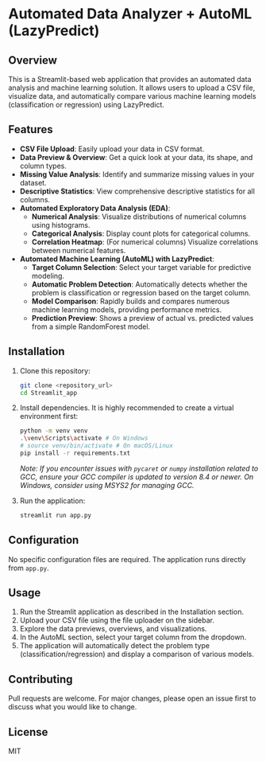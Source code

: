 # Automated Data Analyzer + AutoML (LazyPredict)

## Overview
This is a Streamlit-based web application that provides an automated data analysis and machine learning solution. It allows users to upload a CSV file, visualize data, and automatically compare various machine learning models (classification or regression) using LazyPredict.

## Features
- **CSV File Upload**: Easily upload your data in CSV format.
- **Data Preview & Overview**: Get a quick look at your data, its shape, and column types.
- **Missing Value Analysis**: Identify and summarize missing values in your dataset.
- **Descriptive Statistics**: View comprehensive descriptive statistics for all columns.
- **Automated Exploratory Data Analysis (EDA)**:
  - **Numerical Analysis**: Visualize distributions of numerical columns using histograms.
  - **Categorical Analysis**: Display count plots for categorical columns.
  - **Correlation Heatmap**: (For numerical columns) Visualize correlations between numerical features.
- **Automated Machine Learning (AutoML) with LazyPredict**:
  - **Target Column Selection**: Select your target variable for predictive modeling.
  - **Automatic Problem Detection**: Automatically detects whether the problem is classification or regression based on the target column.
  - **Model Comparison**: Rapidly builds and compares numerous machine learning models, providing performance metrics.
  - **Prediction Preview**: Shows a preview of actual vs. predicted values from a simple RandomForest model.

## Installation
1. Clone this repository:
   ```bash
   git clone <repository_url>
   cd Streamlit_app
   ```
2. Install dependencies. It is highly recommended to create a virtual environment first:
   ```bash
   python -m venv venv
   .\venv\Scripts\activate # On Windows
   # source venv/bin/activate # On macOS/Linux
   pip install -r requirements.txt
   ```
   *Note: If you encounter issues with `pycaret` or `numpy` installation related to GCC, ensure your GCC compiler is updated to version 8.4 or newer. On Windows, consider using MSYS2 for managing GCC.*

3. Run the application:
   ```bash
   streamlit run app.py
   ```

## Configuration
No specific configuration files are required. The application runs directly from `app.py`.

## Usage
1. Run the Streamlit application as described in the Installation section.
2. Upload your CSV file using the file uploader on the sidebar.
3. Explore the data previews, overviews, and visualizations.
4. In the AutoML section, select your target column from the dropdown.
5. The application will automatically detect the problem type (classification/regression) and display a comparison of various models.

## Contributing
Pull requests are welcome. For major changes, please open an issue first to discuss what you would like to change.

## License
MIT
